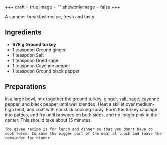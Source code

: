 +++
draft = true
image = ""
showonlyimage = false
+++

A summer breakfast recipe, fresh and tasty
<!--more-->

## Ingredients

- **678 g Ground turkey**
- 1 teaspoon Ground ginger
- 1 teaspoon Salt
- 1 teaspoon Dried sage
- 1 teaspoon Cayenne pepper
- 1 teaspoon Ground black pepper

## Preparations

In a large bowl, mix together the ground turkey, ginger, salt, sage, cayenne pepper, and black pepper until well blended. Heat a skillet over medium-high heat, and coat with nonstick cooking spray. Form the turkey sausage into patties, and fry until browned on both sides, and no longer pink in the center. This should take about 15 minutes.  

`The given recipe is for lunch and dinner so that you don't have to cook twice. Consume the bigger part of the meal at lunch and leave the remainder for dinner.`
